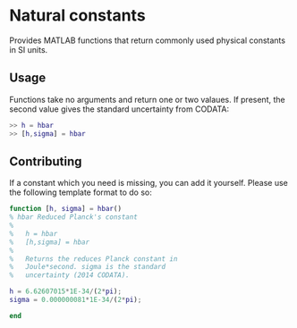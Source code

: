 # Natural constants
Provides MATLAB functions that return commonly used physical constants in SI units.

## Usage
Functions take no arguments and return one or two valaues. If present, the
second value gives the standard uncertainty from CODATA:

```matlab
>> h = hbar
>> [h,sigma] = hbar
```

## Contributing
If a constant which you need is missing, you can add it yourself. 
Please use the following template format to do so:
```matlab
function [h, sigma] = hbar()
% hbar Reduced Planck's constant
%
%   h = hbar
%   [h,sigma] = hbar
%
%   Returns the reduces Planck constant in
%   Joule*second. sigma is the standard
%   uncertainty (2014 CODATA).

h = 6.62607015*1E-34/(2*pi);
sigma = 0.000000081*1E-34/(2*pi);

end
```
